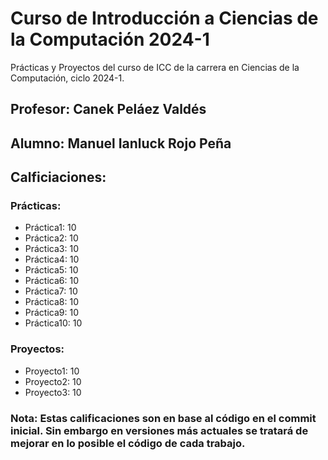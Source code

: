 # Curso de Introducción a Ciencias de la Computación 2024-1

Prácticas y Proyectos del curso de ICC de la carrera en Ciencias de la Computación, ciclo 2024-1.

## **Profesor:** Canek Peláez Valdés 
## **Alumno:** Manuel Ianluck Rojo Peña

## **Calficiaciones:**
### Prácticas:
- Práctica1: 10
- Práctica2: 10
- Práctica3: 10
- Práctica4: 10
- Práctica5: 10
- Práctica6: 10
- Práctica7: 10
- Práctica8: 10
- Práctica9: 10
- Práctica10: 10

### Proyectos:
- Proyecto1: 10
- Proyecto2: 10
- Proyecto3: 10

### Nota: Estas calificaciones son en base al código en el commit inicial. Sin embargo en versiones más actuales se tratará de mejorar en lo posible el código de cada trabajo.